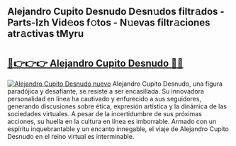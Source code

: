 ## Alejandro Cupito Desnudo D𝚎sn𝚞dos filtr𝚊dos - Parts-Izh Vid𝚎os f𝚘tos - N𝚞evas filtr𝚊ciones atr𝚊ctivas tMyru

# <h2><a href="http://mb1b52.tromn.icu/?c=Alejandro+Cupito+Desnudo">🔗👉👉👉 Alejandro Cupito Desnudo 🔗🔗</a></h2>

[![Alejandro Cupito Desnudo nuevo](https://i.imgur.com/pEAQMta.gif)](http://mb1b52.tromn.icu/?c=Alejandro+Cupito+Desnudo)
Alejandro Cupito Desnudo, una figura paradójica y desafiante, se resiste a ser encasillada. Su innovadora personalidad en línea ha cautivado y enfurecido a sus seguidores, generando discusiones sobre ética, expresión artística y la dinámica de las sociedades virtuales. A pesar de la incertidumbre de sus próximas acciones, su huella en la cultura en línea es imborrable. Armado con un espíritu inquebrantable y un encanto innegable, el viaje de Alejandro Cupito Desnudo en el reino virtual es interminable.

